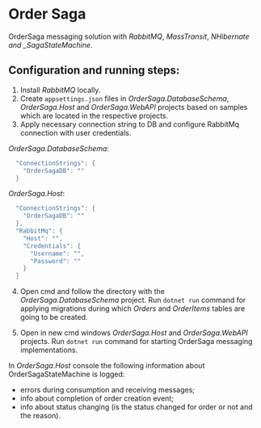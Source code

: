 # Order Saga

OrderSaga messaging solution with _RabbitMQ_, _MassTransit_, _NHibernate and \_SagaStateMachine_.

## Configuration and running steps:

1. Install _RabbitMQ_ locally.
2. Create `appsettings.json` files in _OrderSaga.DatabaseSchema_, _OrderSaga.Host_ and _OrderSaga.WebAPI_ projects based on samples which are located in the respective projects.
3. Apply necessary connection string to DB and configure RabbitMq connection with user credentials.

_OrderSaga.DatabaseSchema_:

```cs
  "ConnectionStrings": {
    "OrderSagaDB": ""
  }
```

_OrderSaga.Host_:

```cs
  "ConnectionStrings": {
    "OrderSagaDB": ""
  },
  "RabbitMq": {
    "Host": "",
    "Credentials": {
      "Username": "",
      "Password": ""
    }
  }
```

4. Open cmd and follow the directory with the _OrderSaga.DatabaseSchema_ project. Run `dotnet run` command for applying migrations during which _Orders_ and _OrderItems_ tables are going to be created.

5. Open in new cmd windows _OrderSaga.Host_ and _OrderSaga.WebAPI_ projects. Run `dotnet run` command for starting OrderSaga messaging implementations.

In _OrderSaga.Host_ console the following information about OrderSagaStateMachine is logged:

- errors during consumption and receiving messages;
- info about completion of order creation event;
- info about status changing (is the status changed for order or not and the reason).
